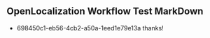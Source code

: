 ## OpenLocalization Workflow Test MarkDown
* 698450c1-eb56-4cb2-a50a-1eed1e79e13a thanks!

<!--HONumber=Jul16_HO2-->


